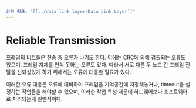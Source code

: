 ```yaml
---
상위 링크: "[[../data link layer/Data Link Layer]]"
---
```

# Reliable Transmission
프레임의 비트들은 전송 중 오류가 나기도 한다. 이에는 CRC에 의해 검출되는 오류도 있으며, 프레임 자체를 인식 못하는 오류도 있다. 따라서 서로 다른 두 노드 간 프레임 전달을 신뢰성있게 하기 위해서는 오류에 대응할 필요가 있다.

이러한 오류 대응은 오류에 대비하여 프레임을 기억공간에 저장해놓거나, timeout을 설정하는 작업들을 해야할 수 있으며, 이러한 작업 특성 때문에 하드웨어보다 소프트웨어로 처리되는게 일반적이다.